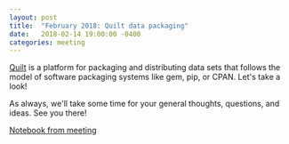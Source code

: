```yaml
---
layout: post
title:  "February 2018: Quilt data packaging"
date:   2018-02-14 19:00:00 -0400
categories: meeting
---
```


[Quilt](https://quiltdata.com/) is a platform 
for packaging and distributing data sets 
that follows the model of software packaging systems 
like gem, pip, or CPAN. Let's take a look!

As always, we'll take some time for your general thoughts, questions, and ideas.
See you there!

[Notebook from meeting](https://github.com/dayton-dynamic/dayton-dynamic.github.com/blob/master/meeting_notes/quilt/quilt.ipynb)
